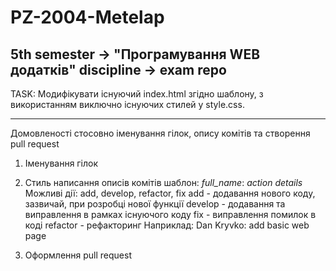 # PZ-2004-Metelap
5th semester -> "Програмування WEB додатків" discipline -> exam repo 
-------------------------------------------------------------------

 TASK: Модифікувати існуючий index.html згідно шаблону, з використанням виключно існуючих стилей у style.css.
 

-------------------------------------------------------------------
Домовленості стосовно іменування гілок, опису комітів та створення pull request
1. Іменування гілок

2. Стиль написання описів комітів
шаблон: *full_name*: *action* *details*
Можливі дії: add, develop, refactor, fix 
add - додавання нового коду, зазвичай, при розробці нової функції
develop - додавання та виправлення в рамках існуючого коду
fix - виправлення помилок в коді
refactor - рефакторинг
Наприклад:
Dan Kryvko: add basic web page 

3. Оформлення pull request

